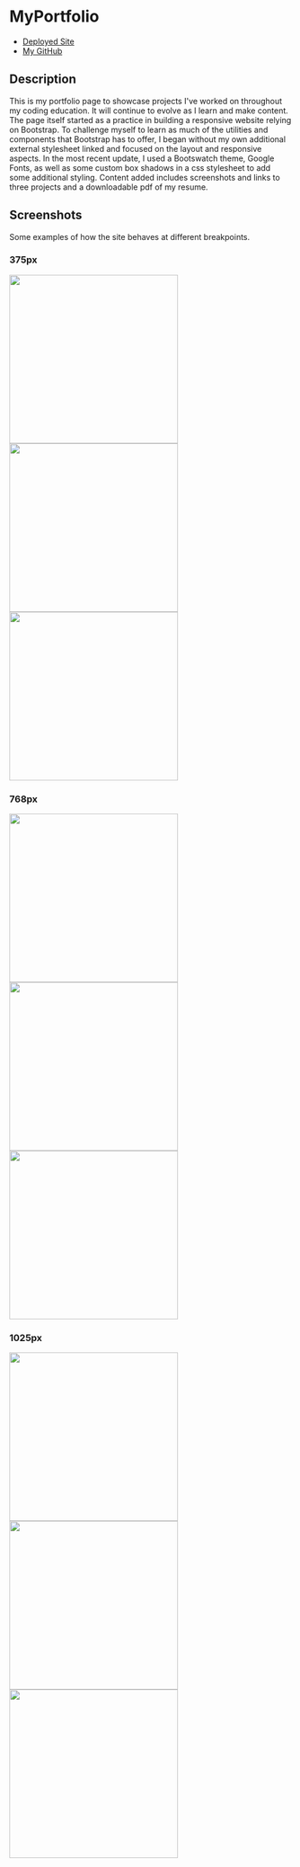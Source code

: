 # MyPortfolio
* [Deployed Site](https://segh.github.io)
* [My GitHub](https://github.com/SEGH)

## Description
This is my portfolio page to showcase projects I've worked on throughout my coding education. It will continue to evolve as I learn and make content. The page itself started as a practice in building a responsive website relying on Bootstrap. To challenge myself to learn as much of the utilities and components that Bootstrap has to offer, I began without my own additional external stylesheet linked and focused on the layout and responsive aspects. In the most recent update, I used a Bootswatch theme, Google Fonts, as well as some custom box shadows in a css stylesheet to add some additional styling. Content added includes screenshots and links to three projects and a downloadable pdf of my resume.

## Screenshots
Some examples of how the site behaves at different breakpoints.
### 375px
<img src="assets/images/375-index.png" width="300" ><img src="assets/images/375-portfolio.png" width="300" ><img src="assets/images/375-contact.png" width="300" >

### 768px
<img src="assets/images/768-index.png" width="300" ><img src="assets/images/768-portfolio.png" width="300" ><img src="images/768-contact.png" width="300" >

### 1025px
<img src="assets/images/1025-index.png" width="300" ><img src="assets/images/1025-portfolio.png" width="300" ><img src="assets/images/1025-contact.png" width="300" >